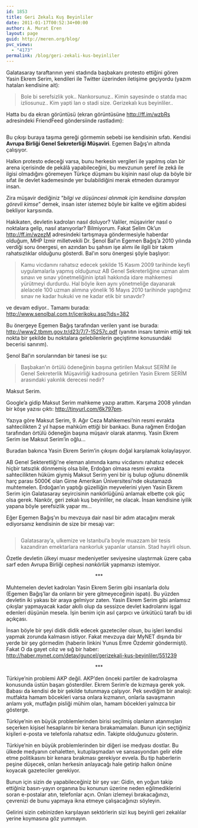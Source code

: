 ```yaml
---
id: 1853
title: Geri Zekalı Kuş Beyinliler
date: 2011-01-17T00:52:34+00:00
author: A. Murat Eren
layout: page
guid: http://meren.org/blog/
pvc_views:
  - "4173"
permalink: /blog/geri-zekali-kus-beyinliler
---
```

Galatasaray taraftarının yeni stadında başbakanı protesto ettiğini gören Yasin Ekrem Serim, kendileri ile Twitter üzerinden iletişime geçiyordu (yazım hataları kendisine ait):

> Bole bi serefsizlik yok.. Nankorsunuz.. Kimin sayesinde o statda mac izliosunuz.. Kim yapti lan o stadi size. Gerizekalı kus beyinliler..

Hatta bu da ekran görüntüsü (ekran görüntüsüne <a onmousedown="UntrustedLink.bootstrap($(this), &quot;b41f2&quot;, event);" rel="nofollow" href="http://ff.im/wzbRs" target="_blank">http://ff.im/wzbRs</a> adresindeki FriendFeed göndersiinde rastladım):

<p style="text-align: center;">
  <img class="img aligncenter" src="http://m.friendfeed-media.com/83022097b186b339939772299291c6b1e3bd7ca1" alt="" />
</p>

Bu çıkışı buraya taşıma gereği görmemin sebebi ise kendisinin sıfatı. Kendisi **Avrupa Birliği Genel Sekreterliği Müşaviri**. Egemen Bağış&#8217;ın altında çalışıyor.

Halkın protesto edeceği varsa, bunu herkesin vergileri ile yapılmış olan bir arena içerisinde de pekâlâ yapabileceğini, bu mevzunun şeref ile zekâ ile ilgisi olmadığını göremeyen Türkçe düşmanı bu kişinin nasıl olup da böyle bir sıfat ile devlet kademesinde yer bulabildiğini merak etmeden duramıyor insan.

Zira müşavir dediğiniz &#8220;_bilgi ve düşüncesi alınmak için kendisine danışılan görevli kimse_&#8221; demek, insan ister istemez böyle bir kalite ve eğitim abidesi bekliyor karşısında.

Hakikaten, devletin kadroları nasıl doluyor? Valiler, müşavirler nasıl o noktalara gelip, nasıl atanıyorlar? Bilmiyorum. Fakat Selim Ok&#8217;un <a onmousedown="UntrustedLink.bootstrap($(this), &quot;b41f2&quot;, event);" rel="nofollow" href="http://ff.im/wzezM" target="_blank">http://ff.im/wzezM</a> adresindeki tartışmaya göndermesiyle haberdar olduğum, MHP İzmir milletvekili Dr. Şenol Bal&#8217;ın Egemen Bağış&#8217;a 2010 yılında verdiği soru önergesi, en azından bu şahsın işe alımı ile ilgili bir takım rahatsızlıklar olduğunu gösterdi. Bal&#8217;ın soru önergesi şöyle başlıyor:

> Kamu vicdanını rahatsız edecek şekilde 15 Kasım 2009 tarihinde keyfi uygulamalarla yapmış olduğunuz AB Genel Sekreterliğine uzman alım sınavı ve sınav yönetmeliğinin iptali hakkında idare mahkemesi yürütmeyi durdurdu. Hal böyle iken aynı yönetmeliğe dayanarak alelacele 100 uzman alımına yönelik 16 Mayıs 2010 tarihinde yaptığınız sınav ne kadar hukuki ve ne kadar etik bir sınavdır?

ve devam ediyor.. Tamamı burada: <a onmousedown="UntrustedLink.bootstrap($(this), &quot;b41f2&quot;, event);" rel="nofollow" href="http://www.senolbal.com.tr/icerikoku.asp?ids=382" target="_blank">http://www.senolbal.com.tr/icerikoku.asp?ids=382</a>

Bu önergeye Egemen Bağış tarafından verilen yanıt ise burada: <a onmousedown="UntrustedLink.bootstrap($(this), &quot;b41f2&quot;, event);" rel="nofollow" href="http://www2.tbmm.gov.tr/d23/7/7-15257c.pdf" target="_blank">http://www2.tbmm.gov.tr/d23/7/7-15257c.pdf</a> (yanıtın insanı tatmin ettiği tek nokta bir şekilde bu noktalara gelebilenlerin geçiştirme konusundaki becerisi sanırım).

Şenol Bal&#8217;ın sorularından bir tanesi ise şu:

> Başbakan’ın örtülü ödeneğinin başına getirilen Maksut SERİM ile Genel Sekreterlik Müşavirliği kadrosuna getirilen Yasin Ekrem SERİM arasındaki yakınlık derecesi nedir?

Maksut Serim.

Google&#8217;a gidip Maksut Serim mahkeme yazıp arattım. Karşıma 2008 yılından bir köşe yazısı çıktı: <a onmousedown="UntrustedLink.bootstrap($(this), &quot;b41f2&quot;, event);" rel="nofollow" href="http://tinyurl.com/6k797pm" target="_blank">http://tinyurl.com/6k797pm</a>.

Yazıya göre Maksut Serim, 9. Ağır Ceza Mahkemesi&#8217;nin resmi evrakta sahtecilikten 2 yıl hapse mahkûm ettiği bir bankacı. Buna rağmen Erdoğan tarafından örtülü ödeneğin başına müşavir olarak atanmış. Yasin Ekrem Serim ise Maksut Serim&#8217;in oğlu&#8230;

Buradan bakınca Yasin Ekrem Serim&#8217;in çıkışını doğal karşılamak kolaylaşıyor.

AB Genel Sekteretliği&#8217;ne eleman alımında kamu vicdanını rahatsız edecek hiçbir tatsızlık dönmemiş olsa bile, Erdoğan olmasa resmi evrakta sahtecilikten hüküm giymiş Maksut Serim yeni bir iş bulup oğlunu dönemlik harç parası 5000€ olan Girne Amerikan Üniversitesi&#8217;nde okutamazdı muhtemelen. Erdoğan&#8217;ın yaptığı güzelliğin meyvelerini yiyen Yasin Ekrem Serim için Galatasaray seyircisinin nankörlüğünü anlamak elbette çok güç olsa gerek. Nankör, geri zekalı kuş beyinliler, ne olacak. İnsan kendisine iyilik yapana böyle şerefsizlik yapar mı&#8230;

Eğer Egemen Bağış&#8217;ın bu mevzuya dair nasıl bir adım atacağını merak ediyorsanız kendisinin de size bir mesajı var:

<p style="text-align: center;">
  <img class="img aligncenter" src="{{ site.url }}/images/geri-zekali-kus-beyinliler-egemen.png" alt="" />
</p>

> Galatasaray&#8217;a, ulkemize ve Istanbul&#8217;a boyle muazzam bir tesis kazandiran emektarlara nankorluk yapanlar utansin. Stad hayirli olsun.

Özetle devletin ülkeyi muasır medeniyetler seviyesine ulaştırmak üzere çaba sarf eden Avrupa Birliği cephesi _nankörlük_ yapmanızı istemiyor.

<p style="text-align: center;">
  ***
</p>

Muhtemelen devlet kadroları Yasin Ekrem Serim gibi insanlarla dolu (Egemen Bağış&#8217;lar da onların bir yere gitmeyeceğinin ispatı). Bu yüzden devletin iki yakası bir araya gelmiyor zaten. Yasin Ekrem Serim gibi anlamsız çıkışlar yapmayacak kadar akıllı olup da sessizce devlet kadrolarını işgal edenleri düşünün mesela. İşin benim için asıl çarpıcı ve ürkütücü tarafı bu idi açıkçası.

İnsan böyle bir şeyi didik didik edecek gazeteciler olsun, bu işleri kendisi yapmak zorunda kalmasın istiyor. Fakat mevzuya dair MyNET dışında bir yerde bir şey görmedim (haberin linkini Yunus Emre Özdemir göndermişti). Fakat O da gayet cılız ve sığ bir haber: <a onmousedown="UntrustedLink.bootstrap($(this), &quot;b41f2&quot;, event);" rel="nofollow" href="http://haber.mynet.com/detay/guncel/gerizekali-kus-beyinliler/551239" target="_blank">http://haber.mynet.com/detay/guncel/gerizekali-kus-beyinliler/551239</a>

<p style="text-align: center;">
  ***
</p>

Türkiye&#8217;nin problemi AKP değil. AKP&#8217;den önceki partiler de kadrolaşma konusunda üstün başarı gösterdiler. Ekrem Serim&#8217;e de kızmaya gerek yok. Babası da kendisi de bir şekilde tutunmaya çalşıyor. Pek sevdiğim bir analoji: mutfakta hamam böcekleri varsa onlara kızmanın, onlarla savaşmanın anlamı yok, mutfağın pisliği mühim olan, hamam böcekleri yalnızca bir gösterge.

Türkiye&#8217;nin en büyük problemlerinden birisi seçilmiş olanların atanmışları seçerken kişisel hesaplarını bir kenara bırakamamaları. Bunun için seçtiğiniz kişileri e-posta ve telefonla rahatsız edin. Takipte olduğunuzu gösterin.

Türkiye&#8217;nin en büyük problemlerinden bir diğeri ise medyası dostlar. Bu ülkede medyanın cehaletten, kutuplaşmadan ve sansasyondan gelir elde etme politikasını bir kenara bırakması gerekiyor evvela. Bu tip haberlerin peşine düşecek, onları herkesin anlayacağı hale getirip halkın önüne koyacak gazeteciler gerekiyor.

Bunun için sizin de yapabileceğiniz bir şey var: Gidin, en yoğun takip ettiğiniz basın-yayın organına bu konunun üzerine neden eğilmediklerini soran e-postalar atın, telefonlar açın. Onları izlemeyi bırakacağınızı, çevrenizi de bunu yapmaya ikna etmeye çalışacağınızı söyleyin.

Gelirini sizin cebinizden karşılayan sektörlerin sizi kuş beyinli geri zekalılar yerine koymasına göz yummayın.
